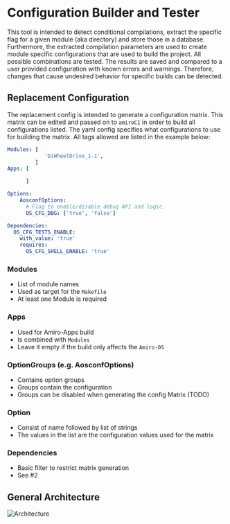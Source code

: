 # Configuration Builder and Tester
This tool is intended to detect conditional compilations, extract the specific flag
for a given module (aka directory) and store those in a database.
Furthermore, the extracted compilation parameters are used to create module specific configurations that
are used to build the project.
All possible combinations are tested. The results are saved and compared to a user provided configuration with
known errors and warnings.
Therefore, changes that cause undesired behavior for specific builds can be detected.

## Replacement Configuration
The replacement config is intended to generate a configuration matrix.
This matrix can be edited and passed on to `amiroCI` in order to build all configurations listed.
The yaml config specifies what configurations to use for building the matrix.
All tags allowed are listed in the example below:

```yaml
Modules: [
            'DiWheelDrive_1-1',
         ]
Apps: [

      ]

Options:
    AosconfOptions:
      # Flag to enable/disable debug API and logic.
      OS_CFG_DBG: ['true', 'false']

Dependencies:
  OS_CFG_TESTS_ENABLE:
    with_value: 'true'
    requires:
      OS_CFG_SHELL_ENABLE: 'true'
```
### Modules
* List of module names
* Used as target for the `Makefile`
* At least one Module is required

### Apps
* Used for Amiro-Apps build
* Is combined with `Modules`
* Leave it empty if the build only affects the `Amiro-OS`

### OptionGroups (e.g. AosconfOptions)
* Contains option groups
* Groups contain the configuration
* Groups can be disabled when generating the config Matrix (TODO)

### Option
* Consist of name followed by list of strings
* The values in the list are the configuration values used for the matrix

### Dependencies
* Basic filter to restrict matrix generation
* See #2

## General Architecture
<img src="assets/architecture.png"
     alt="Architecture"
     style="float: left; margin-right: 10px;" />

<!-- ## Search Module -->
<!-- ## Configuration Module -->
<!-- ## AutoCompile Module -->
<!-- ## Reporter Module -->
<!-- ## CLI -->
